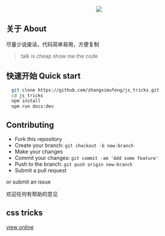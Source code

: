 <div align="center"><img src="https://raw.githubusercontent.com/zhangximufeng/js_tricks/master/logo.png"></div>

## 关于 About


尽量少说废话，代码简单易用，方便复制

> talk is cheap show me the code

## 快速开始 Quick start

```bash
  git clone https://github.com/zhangximufeng/js_tricks.git
  cd js_tricks
  npm install
  npm run docs:dev
```

## Contributing

- Fork this repository
- Create your branch: `git checkout -b new-branch`
- Make your changes
- Commit your changes: `git commit -am 'Add some feature'`
- Push to the branch: `git push origin new-branch`
- Submit a pull request

or submit an issue

欢迎任何有帮助的意见

## css tricks
<a href="https://zhangximufeng.github.io/css_tricks/" target="_blank">view online</a>




